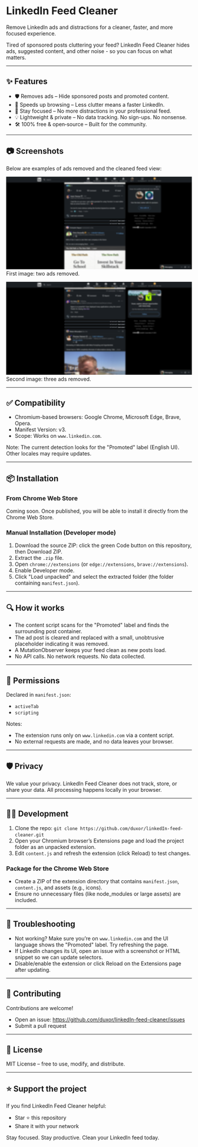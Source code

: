 # LinkedIn Feed Cleaner

Remove LinkedIn ads and distractions for a cleaner, faster, and more focused experience.

Tired of sponsored posts cluttering your feed? LinkedIn Feed Cleaner hides ads, suggested content, and other noise - so you can focus on what matters.

---

## ✨ Features
- 🛡 Removes ads – Hide sponsored posts and promoted content.
- 🚀 Speeds up browsing – Less clutter means a faster LinkedIn.
- 🎯 Stay focused – No more distractions in your professional feed.
- 💡 Lightweight & private – No data tracking. No sign-ups. No nonsense.
- 🛠 100% free & open‑source – Built for the community.

---

## 📷 Screenshots
Below are examples of ads removed and the cleaned feed view:

![LinkedIn feed with ads removed – example 1](docs/linkedin-screenshot-2-ads.png)
First image: two ads removed.

![LinkedIn feed with ads removed – example 2](docs/linkedin-screenshot-3-ads.png)
Second image: three ads removed.

---

## ✅ Compatibility
- Chromium-based browsers: Google Chrome, Microsoft Edge, Brave, Opera.
- Manifest Version: v3.
- Scope: Works on `www.linkedin.com`.

Note: The current detection looks for the "Promoted" label (English UI). Other locales may require updates.

---

## 📦 Installation

### From Chrome Web Store
Coming soon. Once published, you will be able to install it directly from the Chrome Web Store.

### Manual Installation (Developer mode)
1. Download the source ZIP: click the green Code button on this repository, then Download ZIP.
2. Extract the `.zip` file.
3. Open `chrome://extensions` (or `edge://extensions`, `brave://extensions`).
4. Enable Developer mode.
5. Click "Load unpacked" and select the extracted folder (the folder containing `manifest.json`).

---

## 🔍 How it works
- The content script scans for the "Promoted" label and finds the surrounding post container.
- The ad post is cleared and replaced with a small, unobtrusive placeholder indicating it was removed.
- A MutationObserver keeps your feed clean as new posts load.
- No API calls. No network requests. No data collected.

---

## 🔐 Permissions
Declared in `manifest.json`:
- `activeTab`
- `scripting`

Notes:
- The extension runs only on `www.linkedin.com` via a content script.
- No external requests are made, and no data leaves your browser.

---

## 🛡 Privacy
We value your privacy. LinkedIn Feed Cleaner does not track, store, or share your data. All processing happens locally in your browser.

---

## 🧑‍💻 Development
1. Clone the repo: `git clone https://github.com/duxor/linkedIn-feed-cleaner.git`
2. Open your Chromium browser’s Extensions page and load the project folder as an unpacked extension.
3. Edit `content.js` and refresh the extension (click Reload) to test changes.

### Package for the Chrome Web Store
- Create a ZIP of the extension directory that contains `manifest.json`, `content.js`, and assets (e.g., icons).
- Ensure no unnecessary files (like node_modules or large assets) are included.

---

## 🧩 Troubleshooting
- Not working? Make sure you’re on `www.linkedin.com` and the UI language shows the "Promoted" label. Try refreshing the page.
- If LinkedIn changes its UI, open an issue with a screenshot or HTML snippet so we can update selectors.
- Disable/enable the extension or click Reload on the Extensions page after updating.

---

## 💬 Contributing
Contributions are welcome!
- Open an issue: https://github.com/duxor/linkedIn-feed-cleaner/issues
- Submit a pull request

---

## 📜 License
MIT License – free to use, modify, and distribute.

---

## ⭐ Support the project
If you find LinkedIn Feed Cleaner helpful:
- Star ⭐ this repository
- Share it with your network

Stay focused. Stay productive. Clean your LinkedIn feed today.
